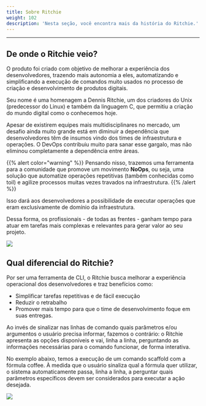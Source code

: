 ```yaml
---
title: Sobre Ritchie
weight: 102
description: 'Nesta seção, você encontra mais da história do Ritchie.'
---
```


---

## **De onde o Ritchie veio?**

O produto foi criado com objetivo de melhorar a experiência dos desenvolvedores, trazendo mais autonomia a eles, automatizando e simplificando a execução de comandos muito usados no processo de criação e desenvolvimento de produtos digitais.

Seu nome é uma homenagem a Dennis Ritchie, um dos criadores do Unix \(predecessor do Linux\) e também da linguagem C, que permitiu a criação do mundo digital como o conhecemos hoje.

Apesar de existirem equipes mais multidisciplinares no mercado, um desafio ainda muito grande está em diminuir a dependência que desenvolvedores têm de insumos vindo dos times de infraestrutura e operações. O DevOps contribuiu muito para sanar esse gargalo, mas não eliminou completamente a dependência entre áreas.

{{% alert color="warning" %}}
Pensando nisso, trazemos uma ferramenta para a comunidade que promove um movimento **NoOps**, ou seja, uma solução que automatize operações repetitivas \(também conhecidas como toil\) e agilize processos muitas vezes travados na infraestrutura.
{{% /alert %}}

Isso dará aos desenvolvedores a possibilidade de executar operações que eram exclusivamente de domínio da infraestrutura.

Dessa forma, os profissionais - de todas as frentes - ganham tempo para atuar em tarefas mais complexas e relevantes para gerar valor ao seu projeto.

![](/shared/rit-demo-deploy-project%20%281%29%20%281%29.gif)

## **Qual diferencial do Ritchie?**

Por ser uma ferramenta de CLI, o Ritchie busca melhorar a experiência operacional dos desenvolvedores e traz benefícios como:

* Simplificar tarefas repetitivas e de fácil execução
* Reduzir o retrabalho
* Promover mais tempo para que o time de desenvolvimento foque em suas entregas.

Ao invés de sinalizar nas linhas de comando quais parâmetros e/ou argumentos o usuário precisa informar, fazemos o contrário: o Ritchie apresenta as opções disponíveis e vai, linha a linha, perguntando as informações necessárias para o comando funcionar, de forma interativa.

No exemplo abaixo, temos a execução de um comando scaffold com a fórmula coffee. À medida que o usuário sinaliza qual a fórmula quer utilizar, o sistema automaticamente passa, linha a linha, a perguntar quais parâmetros específicos devem ser considerados para executar a ação desejada.

![](https://lh3.googleusercontent.com/joDVqE3Km8ePNO0j7vNvfwvZVHJ8mqq9l4x4Webot9pGDdjyoo6BTp7hr39PEb9EBLC43RhsDkIs_7GmxU_YT2KmSCkhOtmJWxtSA6uGEz0a-7Ar4Bfi5zvHkgy2zaMyRkHNle8w)
